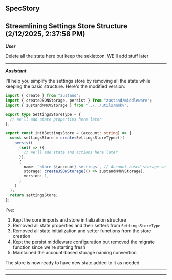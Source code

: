 ## SpecStory

## Streamlining Settings Store Structure (2/12/2025, 2:37:58 PM)

_**User**_

Delete all the state here but keep the sekletcon. WE'll add stuff later

---

_**Assistant**_

I'll help you simplify the settings store by removing all the state while keeping the basic structure. Here's the modified version:

```typescript:data/store/settingsStore.ts
import { create } from "zustand";
import { createJSONStorage, persist } from "zustand/middleware";
import { zustandMMKVStorage } from "../../utils/mmkv";

export type SettingsStoreType = {
  // We'll add state properties here later
};

export const initSettingsStore = (account: string) => {
  const settingsStore = create<SettingsStoreType>()(
    persist(
      (set) => ({
        // We'll add state and actions here later
      }),
      {
        name: `store-${account}-settings`, // Account-based storage so each account can have its own settings
        storage: createJSONStorage(() => zustandMMKVStorage),
        version: 1,
      }
    )
  );
  return settingsStore;
};
```

I've:
1. Kept the core imports and store initialization structure
2. Removed all state properties and their setters from `SettingsStoreType`
3. Removed all state initialization and setter functions from the store creation
4. Kept the persist middleware configuration but removed the migrate function since we're starting fresh
5. Maintained the account-based storage naming convention

The store is now ready to have new state added to it as needed.

---



---

